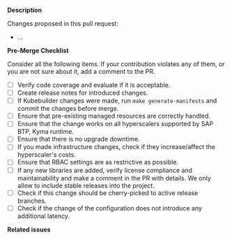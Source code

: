 <!-- Thank you for your contribution. Before you submit the pull request:
1. Follow contributing guidelines, templates, the recommended Git workflow, and any related documentation.
2. Read and submit the required Contributor Licence Agreements (https://github.com/kyma-project/community/blob/main/docs/contributing/02-contributing.md#agreements-and-licenses).
3. Test your changes and attach their results to the pull request.
4. Update the relevant documentation.
-->

**Description**

Changes proposed in this pull request:

- ...

**Pre-Merge Checklist**

Consider all the following items. If your contribution violates any of them, or you are not sure about it, add a comment to the PR.

- [ ] Verify code coverage and evaluate if it is acceptable.
- [ ] Create release notes for introduced changes.
- [ ] If Kubebuilder changes were made, run `make generate-manifests` and commit the changes before merge.
- [ ] Ensure that pre-existing managed resources are correctly handled.
- [ ] Ensure that the change works on all hyperscalers supported by SAP BTP, Kyma runtime.
- [ ] Ensure that there is no upgrade downtime.
- [ ] If you made infrastructure changes, check if they increase/affect the hyperscaler's costs.
- [ ] Ensure that RBAC settings are as restrictive as possible.
- [ ] If any new libraries are added, verify license compliance and maintainability and make a comment in the PR with details. We only allow to include stable releases into the project.
- [ ] Check if this change should be cherry-picked to active release branches.
- [ ] Check if the change of the configuration does not introduce any additional latency.

**Related issues**
<!-- If you refer to a particular issue, provide its number. For example, `Resolves #123`, `Fixes #43`, or `See also #33`. -->
